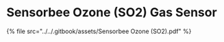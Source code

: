 # Sensorbee Ozone (SO2) Gas Sensor

{% file src="../../.gitbook/assets/Sensorbee Ozone (SO2).pdf" %}
